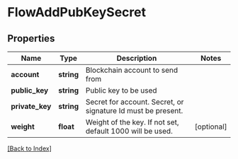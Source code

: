 # FlowAddPubKeySecret

## Properties

Name | Type | Description | Notes
------------ | ------------- | ------------- | -------------
**account** | **string** | Blockchain account to send from |
**public_key** | **string** | Public key to be used |
**private_key** | **string** | Secret for account. Secret, or signature Id must be present. |
**weight** | **float** | Weight of the key. If not set, default 1000 will be used. | [optional]

[[Back to Index]](../index.md)
